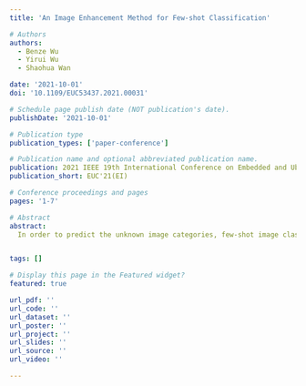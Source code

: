 ```yaml
---
title: 'An Image Enhancement Method for Few-shot Classification'

# Authors
authors:
  - Benze Wu
  - Yirui Wu
  - Shaohua Wan

date: '2021-10-01'
doi: '10.1109/EUC53437.2021.00031'

# Schedule page publish date (NOT publication's date).
publishDate: '2021-10-01'

# Publication type
publication_types: ['paper-conference']

# Publication name and optional abbreviated publication name.
publication: 2021 IEEE 19th International Conference on Embedded and Ubiquitous Computing (EUC)
publication_short: EUC'21(EI)

# Conference proceedings and pages
pages: '1-7'

# Abstract
abstract: 
  In order to predict the unknown image categories, few-shot image classification has recently become a very hot field. However, many methods need a large number of samples to support in order to achieve enough functions. This makes the whole network de amplification to meet a large number of effective feature extraction, and reduces the efficiency of few-shot classification to a certain extent. To solve these problems, we propose a dilate convolutional network with data enhancement. This network can not only meet the necessary features of image classification without increasing the number of samples, but also has a structure that utilizes a large number of effective features without sacrificing efficiency. The cutout structure can enhance the data by adding a fixed area 0 mask matrix in the process of image input. The structure of FAU uses dilate convolution and uses the characteristics of a sequence to improve the efficiency of the network.


tags: []

# Display this page in the Featured widget?
featured: true

url_pdf: ''
url_code: ''
url_dataset: ''
url_poster: ''
url_project: ''
url_slides: ''
url_source: ''
url_video: ''

---
```

